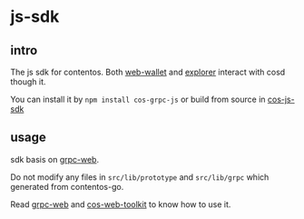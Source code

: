 # js-sdk

## intro

The js sdk for contentos. Both [web-wallet](webwallet.md) and [explorer](webwallet.md) interact with cosd though it.

You can install it by `npm install cos-grpc-js` or build from source in [cos-js-sdk](https://github.com/coschain/cos-sdk-grpc-js) 

## usage

sdk basis on [grpc-web](https://github.com/improbable-eng/grpc-web). 

Do not modify any files in `src/lib/prototype` and `src/lib/grpc` which generated from contentos-go. 

Read [grpc-web](https://github.com/improbable-eng/grpc-web) and [cos-web-toolkit](https://github.com/coschain/cos-web-toolkit/blob/master/src/encrypt/clientsign.js) to 
know how to use it.

